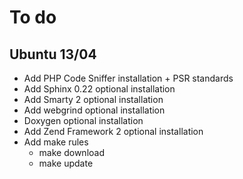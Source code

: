 # To do

## Ubuntu 13/04
- Add PHP Code Sniffer installation + PSR standards
- Add Sphinx 0.22 optional installation
- Add Smarty 2 optional installation
- Add webgrind optional installation
- Doxygen optional installation
- Add Zend Framework 2 optional installation
- Add make rules
  - make download
  - make update
